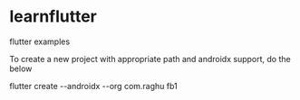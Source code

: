 # learnflutter
flutter examples

To create a new project with appropriate path and androidx support, do the below

flutter create --androidx --org com.raghu fb1
